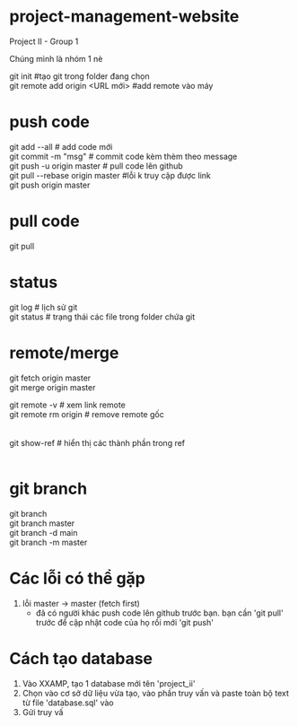 # project-management-website
Project II - Group 1

Chúng mình là nhóm 1 nè

git init #tạo git trong folder đang chọn<br>
git remote add origin <URL mới> #add remote vào máy

# push code
git add --all # add code mới <br>
git commit -m "msg" # commit code kèm thèm theo message <br>
git push -u origin master # pull code lên github <br>
git pull --rebase origin master #lỗi k truy cập được link <br>
git push origin master <br>

# pull code
git pull

# status
git log # lịch sử git <br>
git status # trạng thái các file trong folder chứa git <br>

# remote/merge <br>
git fetch origin master<br>
git merge origin master<br>

git remote -v # xem link remote<br>
git remote rm origin # remove remote gốc<br><br><br>
git show-ref # hiển thị các thành phần trong ref<br><br>

# git branch<br>
git branch<br>
git branch master<br>
git branch -d main<br>
git branch -m master<br>

# Các lỗi có thể gặp <br>
1. lỗi master -> master (fetch first)
    - đã có người khác push code lên github trước bạn. bạn cần 'git pull' trước để cập nhật code của họ rồi mới 'git push'

# Cách tạo database <br>
1. Vào XXAMP, tạo 1 database mới tên 'project_ii'
2. Chọn vào cơ sở dữ liệu vừa tạo, vào phần truy vấn và paste toàn bộ text từ file 'database.sql' vào
3. Gửi truy vấ